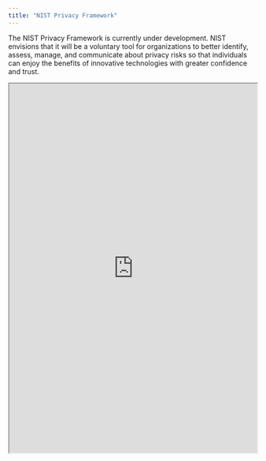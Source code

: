 ```yaml
---
title: "NIST Privacy Framework"
---
```


The NIST Privacy Framework is currently under development. NIST envisions that it will be a voluntary tool for organizations to better identify, assess, manage, and communicate about privacy risks so that individuals can enjoy the benefits of innovative technologies with greater confidence and trust.

<iframe height="750" width="100%" src="https://ewelton.github.io/ktest/wiki.html#NIST%20Privacy%20Framework"></iframe>
